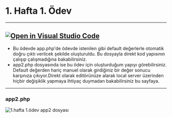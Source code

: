 # 1. Hafta 1. Ödev
-----------------------------------------------------------------------------------------------------------------------------
[![Open in Visual Studio Code](https://classroom.github.com/assets/open-in-vscode-f059dc9a6f8d3a56e377f745f24479a46679e63a5d9fe6f495e02850cd0d8118.svg)](https://classroom.github.com/online_ide?assignment_repo_id=5411029&assignment_repo_type=AssignmentRepo)
-----------------------------------------------------------------------------------------------------------------------------
* Bu ödevde app.php'de ödevde istenilen gibi default değerlerle otomatik doğru çıktı verilcek şekilde oluşturuldu. Bu dosyayla direkt kod yapısının çalışıp çalışmadığına bakabilirsiniz.
* app2.php dosyasında ise bu ödev için oluşturduğum yapıyı görebilirsiniz. Default değerden hariç manuel olarak girdiğiniz bir değer sonucu karşınıza çıkıyor.Direkt olarak editörünüze alarak local server üzerinden hiçbir değişiklik yapmaya ihtiyaç duymadan bakabilirsiniz bu sayfaya.

-----------------------------------------------------------------------------------------------------------------------------
### app2.php
![1.hafta 1.ödev app2 dosyası](https://user-images.githubusercontent.com/73365934/129726515-182b386d-5b79-4229-8517-e103b33748a6.png)
